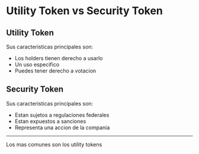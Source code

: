 # Utility Token vs Security Token

## Utility Token

Sus caracteristicas principales son:

* Los holders tienen derecho a usarlo
* Un uso especifico
* Puedes tener derecho a votacion

## Security Token

Sus caracteristicas principales son:

* Estan sujetos a regulaciones federales
* Estan expuestos a sanciones
* Representa una accion de la compania

---

Los mas comunes son los utility tokens